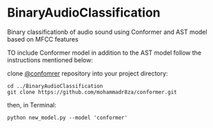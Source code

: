 # BinaryAudioClassification
Binary classificationb of audio sound using Conformer and AST model based on MFCC features

TO include Conformer model in addition to the AST model follow the instructions mentioned below:

clone [@confomrer](https://github.com/mohammadr8za/conformer.git) repository into your project directory:
```
cd ../BinaryAudioClassification
git clone https://github.com/mohammadr8za/conformer.git
```
then, in Terminal:

```
python new_model.py --model 'conformer'
```


